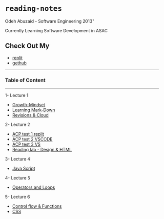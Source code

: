 # **`reading-notes`**


Odeh Abuzaid - Software Engineering 2013"

Currently Learning Software Development in ASAC 

## Check Out My 
  - [replit](https://replit.com/@OAbuzaid)
  - [gethub](https://github.com/odehabuzaid)
 
  

---
### Table of Content
---
1- Lecture 1
- [Growth-Mindset](Lec1/Growth-MindSet.md)
- [Learning Mark-Down](Lec1/Learning%20Mark-Down.md)
- [Revisions & Cloud ](Lec1/Read_02-%20Revisions%20and%20the%20Cloud.md)

2-  Lecture 2 
- [ACP test 1 replit](Lec2/Lec2-Tst1.md)
- [ACP test 2 VSCODE](Lec2/Lec2-Tst2.md)
- [ACP test 3 VS](Lec2/Lec2-Tst3.md)
- [Reading lab - Design & HTML](Lec2/Lab-Reading.md)

3-  Lecture 4
- [Java Script](Lec4/Lab4-Reading.md)

4- Lecture 5
- [Operators and Loops](Lec5/Operators-loops.md)

5- Lecture 6
- [Control flow & Functions](Lec6/ControlFlowandFunctions.md)
- [CSS](Lec6/CSS.md)


  
